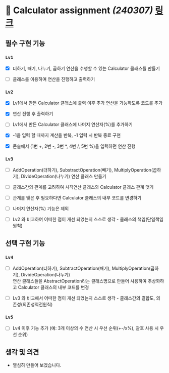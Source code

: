 # :iphone: Calculator assignment *(240307)* [링크](Calculator/app/src/main/java/com/limheejin/calculator/Calculator.kt)
   
   
## 필수 구현 기능


### `Lv1`
- [x] 더하기, 빼기, 나누기, 곱하기 연산을 수행할 수 있는 Calculator 클래스를 만들기   
- [ ] 클래스를 이용하여 연산을 진행하고 출력하기   
   

### `Lv2`
- [x] Lv1에서 만든 Calculator 클래스에 출력 이후 추가 연산을 가능하도록 코드를 추가
- [x] 연산 진행 후 출력하기
- [ ] Lv1에서 만든 Calculator 클래스에 나머지 연산자(%)를 추가하기
- [x] -1을 입력 할 때까지 계산을 반복, -1 입력 시 반복 종료 구현
- [x] 콘솔에서 (1번 +, 2번 -, 3번 *, 4번 /, 5번 %)을 입력하면 연산 진행


### `Lv3`
- [ ] AddOperation(더하기), SubstractOperation(빼기), MultiplyOperation(곱하기), DivideOperation(나누기) 연산 클래스 만들기
- [ ] 클래스간의 관계를 고려하여 사칙연산 클래스와 Calculator 클래스 관계 맺기
- [ ] 관계를 맺은 후 필요하다면 Calculator 클래스의 내부 코드를 변경하기
- [ ] 나머지 연산자(%) 기능은 제외
- [ ] Lv2 와 비교하여 어떠한 점이 개선 되었는지 스스로 생각 - 클래스의 책임(단일책임원칙)



## 선택 구현 기능


### `Lv4`
- [ ] AddOperation(더하기), SubtractOperation(빼기), MultiplyOperation(곱하기), DivideOperation(나누기)   
      연산 클래스들을 AbstractOperation라는 클래스명으로 만들어 사용하여 추상화하고 Calculator 클래스의 내부 코드를 변경
- [ ] Lv3 와 비교해서 어떠한 점이 개선 되었는지 스스로 생각 - 클래스간의 결합도, 의존성(의존성역전원칙)


### `Lv5`
- [ ] Lv4 이후 기능 추가 (예: 3개 이상의 수 연산 시 우선 순위(+-/x%), 괄호 사용 시 우선 순위)



## 생각 및 의견
- 열심히 만들어 보겠습니다.
